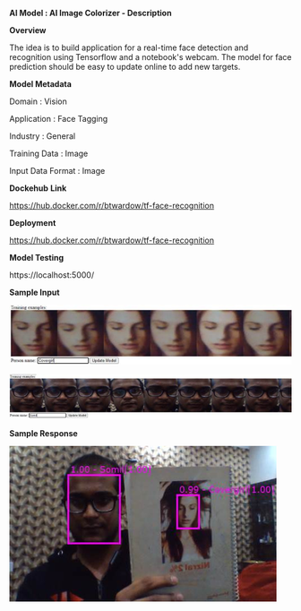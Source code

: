 
**AI Model : AI Image Colorizer - Description**

**Overview**

The idea is to build application for a real-time face detection and recognition using Tensorflow and a notebook's webcam. The model for face prediction should be easy to update online to add new targets.

**Model Metadata**

Domain : Vision

Application : Face Tagging

Industry : General

Training Data : Image

Input Data Format : Image

**Dockehub** **Link**

https://hub.docker.com/r/btwardow/tf-face-recognition

**Deployment**

https://hub.docker.com/r/btwardow/tf-face-recognition

**Model Testing**

https://localhost:5000/

**Sample Input**

![](ai-face-recognition-description_files/image004.jpg)

![](ai-face-recognition-description_files/image006.jpg)

**Sample Response**

![](ai-face-recognition-description_files/image008.jpg)
